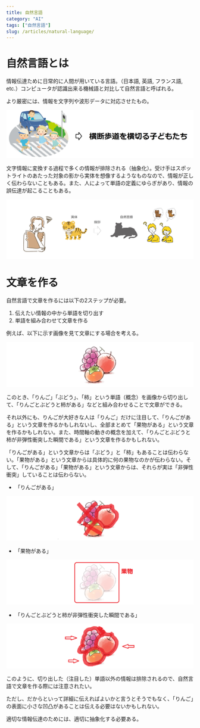 ```yaml
---
title: 自然言語
category: "AI"
tags: ["自然言語"]
slug: /articles/natural-language/
---
```



# 自然言語とは
情報伝達ために日常的に人間が用いている言語。（日本語, 英語, フランス語, etc.）コンピュータが認識出来る機械語と対比して自然言語と呼ばれる。

より厳密には、情報を文字列や波形データに対応させたもの。

![横断歩道を横切る子どもたち](./pic2str.png)

文字情報に変換する過程で多くの情報が排除される（抽象化）。受け手はスポットライトのあたった対象の影から実体を想像するようなものなので、情報が正しく伝わらないこともある。また、人によって単語の定義にゆらぎがあり、情報の誤伝達が起こることもある。

![意思伝達](./communication.png)

# 文章を作る
自然言語で文章を作るには以下の2ステップが必要。
1. 伝えたい情報の中から単語を切り出す  
1. 単語を組み合わせて文章を作る  

例えば、以下に示す画像を見て文章にする場合を考える。

![フルーツ](./fruits_margin.png)


このとき、「りんご」「ぶどう」、「柿」という単語（概念）を画像から切り出して、「りんごとぶどうと柿がある」などと組み合わせることで文章ができる。

それ以外にも、りんごが大好きな人は「りんご」だけに注目して、「りんごがある」という文章を作るかもしれないし、全部まとめて「果物がある」という文章を作るかもしれない。また、時間軸の動きの概念を加えて、「りんごとぶどうと柿が非弾性衝突した瞬間である」という文章を作るかもしれない。

「りんごがある」という文章からは「ぶどう」と「柿」もあることは伝わらない。「果物がある」という文章からは具体的に何の果物なのかが伝わらない。そして、「りんごがある」「果物がある」という文章からは、それらが実は「非弾性衝突」していることは伝わらない。

+ 「りんごがある」

![フルーツ１](./fruits_margin_1.png)

+ 「果物がある」

![フルーツ２](./fruits_margin_2.png)

+ 「りんごとぶどうと柿が非弾性衝突した瞬間である」

![フルーツ３](./fruits_margin_3.png)

このように、切り出した（注目した）単語以外の情報は排除されるので、自然言語で文章を作る際には注意されたい。

ただし、だからといって詳細に伝えればよいかと言うとそうでもなく、「りんご」の表面に小さな凹凸があることは伝える必要はないかもしれない。

適切な情報伝達のためには、適切に抽象化する必要ある。

